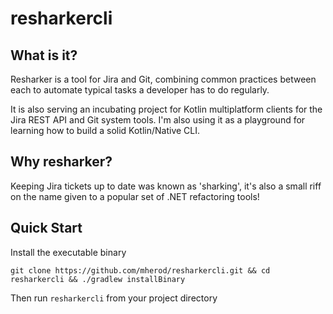 # resharkercli

## What is it?
Resharker is a tool for Jira and Git, combining common practices between each to automate typical tasks a developer has to do regularly.

It is also serving an incubating project for Kotlin multiplatform clients for the Jira REST API and Git system tools. I'm also using it as a playground for learning how to build a solid Kotlin/Native CLI.

## Why resharker?
Keeping Jira tickets up to date was known as 'sharking', it's also a small riff on the name given to a popular set of .NET refactoring tools!

## Quick Start

Install the executable binary
```shell
git clone https://github.com/mherod/resharkercli.git && cd resharkercli && ./gradlew installBinary
```

Then run `resharkercli` from your project directory
